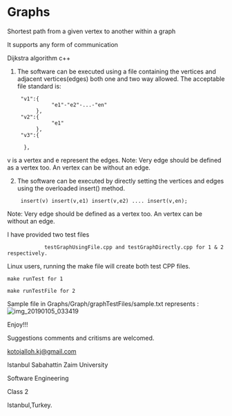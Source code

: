 # Graphs
Shortest path from a given vertex to another within a graph

It supports any form of communication

Dijkstra algorithm c++

1. The software can be executed using a file containing the vertices and  adjacent vertices(edges) both one and two way allowed.
  The acceptable file standard is:
	
	    "v1":{
                  "e1"-"e2"-...-"en"
             },  
	    "v2":{
                  "e1"  
             },  
	    "v3":{
	     	
	     }, 
						 
 v is a vertex and e represent the edges.
  Note: Very edge should be defined as a vertex too. An vertex can be without an edge.

2. The software can be executed by directly setting the vertices and edges using the overloaded insert() method.

  		insert(v) insert(v,e1) insert(v,e2) .... insert(v,en);
	
  
  Note: Very edge should be defined as a vertex too. An vertex can be without an edge.

I have provided two test files

				testGraphUsingFile.cpp and testGraphDirectly.cpp for 1 & 2 respectively.

Linux users, running the make file will create both test CPP files.

	make runTest for 1
	
	make runTestFile for 2
	
Sample file in  Graphs/Graph/graphTestFiles/sample.txt represents :
	![img_20190105_033419](https://user-images.githubusercontent.com/45719780/50718285-42519c80-109f-11e9-9a46-39dacc1c5d1f.jpg)

	
Enjoy!!!

Suggestions comments and critisms are welcomed.

kotojalloh.kj@gmail.com

Istanbul Sabahattin Zaim University

Software Engineering

Class 2

Istanbul,Turkey.
